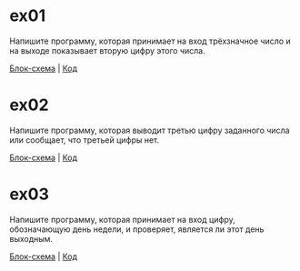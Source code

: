 # ex01

Напишите программу, которая принимает на вход трёхзначное
 число и на выходе показывает вторую цифру этого числа.

 [Блок-схема](ex01/blok1.dwavio.png) | [Код](ex01/Program.cs)

 # ex02

 Напишите программу, которая выводит третью цифру
  заданного числа или сообщает, что третьей цифры нет.

 [Блок-схема](ex02/blok2.dwavio.png) | [Код](ex02/Program.cs)

  # ex03

  Напишите программу, которая принимает на вход цифру,
  обозначающую день недели, и проверяет,
  является ли этот день выходным.

  [Блок-схема](ex03/blok3.dwavio.png) | [Код](ex03/Program.cs)
